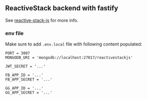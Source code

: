 ## ReactiveStack backend with fastify

See [reactive-stack-js](https://github.com/reactive-stack-js) for more info.

### env file

Make sure to add ```.env.local``` file with following content populated:
```properties
PORT = 3007
MONGODB_URI = 'mongodb://localhost:27017/reactivestackjs'

JWT_SECRET = '...'

FB_APP_ID = '...'
FB_APP_SECRET = '...'

GG_APP_ID = '...'
GG_APP_SECRET = '...'
```
